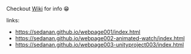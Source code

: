 Checkout [Wiki](https://github.com/sedanan/sedanan.github.io/wiki) for info 😁

links:
- https://sedanan.github.io/webpage001/index.html
- https://sedanan.github.io/webpage002-animated-watch/index.html
- https://sedanan.github.io/webpage003-unityproject003/index.html